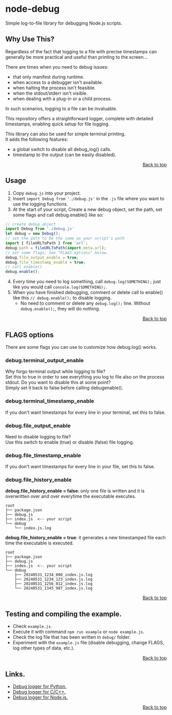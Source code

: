 # node-debug

Simple log-to-file library for debugging Node.js scripts.


## Why Use This?

Regardless of the fact that logging to a file with precise timestamps can generally be more practical and useful than printing to the screen...

There are times when you need to debug issues:
- that only manifest during runtime.
- when access to a debugger isn't available.
- when halting the process isn't feasible.
- when the stdout/stderr isn't visible.
- when dealing with a plug-in or a child process.

In such scenarios, logging to a file can be invaluable.

This repository offers a straightforward logger, complete with detailed timestamps, enabling quick setup for file logging.

This library can also be used for simple terminal printing.  
It adds the following features:
- a global switch to disable all debug_log() calls.
- timestamp to the output (can be easily disabled).

<div style="text-align: right;">
    <a href="#node-debug">Back to top</a>
</div>


## Usage

1. Copy `debug.js` into your project.
2. Insert `import Debug from './debug.js'` in the `.js` file where you want to use the logging functions.
3. At the start of your script, Create a new debug object, set the path, set some flags and call debug.enable() like so:
```javascript
// create debug object
import Debug from './debug.js'
let debug = new Debug();
// set the path to be the same as your script's path
import { fileURLToPath } from 'url';
debug.path = fileURLToPath(import.meta.url);
// set some flags, See "FLAGS options" below.
debug.file_output_enable = true;
debug.file_timestamp_enable = true;
// call enable()
debug.enable();
```
4. Every time you need to log something, call `debug.log(SOMETHING);` just like you would call `console.log(SOMETHING);`.
5. When you have finished debugging, comment or delete call to enable() like this `// debug.enable();` to disable logging.
    - No need to comment or delete any `debug.log();` line. Without `debug.enable();`, they will do nothing.

<div style="text-align: right;">
    <a href="#node-debug">Back to top</a>
</div>


## FLAGS options

There are some flags you can use to customize how debug.log() works.


### debug.terminal_output_enable

Why forgo terminal output while logging to file?  
Set this to true in order to see everything you log to file also on the process stdout.
Do you want to disable this at some point?  
Simply set it back to false before calling debugenable().


### debug.terminal_timestamp_enable

If you don't want timestamps for every line in your terminal, set this to false.


### debug.file_output_enable

Need to disable logging to file?  
Use this switch to enable (true) or disable (false) file logging.


### debug.file_timestamp_enable

If you don't want timestamps for every line in your file, set this to false.


### debug.file_history_enable

**debug.file_history_enable = false**: only one file is written and it is overwritten over and over everytime the executable executes.
```
root
├── package.json
├── debug.js
├── index.js  <-- your script
└── debug
    └── index.js.log
```

**debug.file_history_enable = true**: it generates a new timestamped file each time the executable is executed. 
```
root
├── package.json
├── debug.js
├── index.js  <-- your script
└── debug
    ├── 20240531_1234_000_index.js.log
    ├── 20240531_1234_123_index.js.log
    ├── 20240531_1256_012_index.js.log
    └── 20240531_1345_987_index.js.log
```

<div style="text-align: right;">
    <a href="#node-debug">Back to top</a>
</div>


## Testing and compiling the example.

- Check `example.js`.
- Execute it with command `npm run example` or `node example.js`.
- Check the log file that has been written in `debug/` folder.
- Experiment with the `example.js` file (disable debugging, change FLAGS, log other types of data, etc.).

<div style="text-align: right;">
    <a href="#node-debug">Back to top</a>
</div>


## Links.

- [Debug logger for Python.](https://github.com/RobertoPorpora/python-debug)
- [Debug logger for C/C++.](https://github.com/RobertoPorpora/c-debug)
- [Debug logger for Node.js.](https://github.com/RobertoPorpora/node-debug)


<div style="text-align: right;">
    <a href="#node-debug">Back to top</a>
</div>
